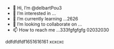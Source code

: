 - 👋 Hi, I’m @delbartPou3
- 👀 I’m interested in ...
- 🌱 I’m currently learning ...2626
- 💞️ I’m looking to collaborate on ...
- 📫 How to reach me ...333fgfgfgfg
02032030
<!---161561561
delbartPou3/delbartPou3 is a ✨ special ✨ repository because its `README.md` (this file) appears on your GitHub profile.
You can click the Preview link to take a look at your changes.
--->
ddfdfdfdf1651616161
xcxcxc
